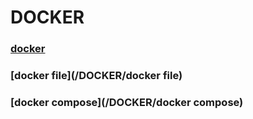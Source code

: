 # DOCKER

### [docker](/DOCKER/docker)

### [docker file](/DOCKER/docker file)

### [docker compose](/DOCKER/docker compose)
